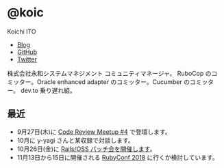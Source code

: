 # @koic

Koichi ITO

- [Blog](http://koic.hatenablog.com/)
- [GitHub](https://github.com/koic)
- [Twitter](https://twitter.com/koic)

株式会社永和システムマネジメント コミュニティマネージャ。
RuboCop のコミッター。Oracle enhanced adapter のコミッター。Cucumber のコミッター。
dev.to 乗り遅れ組。

## 最近

- 9月27日(木)に [Code Review Meetup #4](https://sideci.connpass.com/event/98378/) で登壇します。
- 10月に y-yagi さんと某収録で対談します。
- 10月26日(金)に [Rails/OSS パッチ会を開催します](http://blog.agile.esm.co.jp/entry/rails-oss-patch-meetup-20181026)。
- 11月13日から15日に開催される [RubyConf 2018](https://rubyconf.org/) に行くか検討しています。

